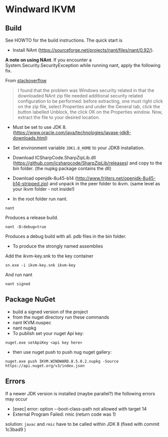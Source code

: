 # Windward IKVM

## Build

See HOWTO for the build instructions.  The quick start is

- Install NAnt (https://sourceforge.net/projects/nant/files/nant/0.92/).

**A note on using NAnt**.  If you encounter a System.Security.SecurityException
while running nant, apply the following fix.

From [stackoverflow](https://stackoverflow.com/questions/8605122/how-do-i-resolve-configuration-errors-with-nant-0-91)

> I found that the problem was Windows security related in that the downloaded
> NAnt zip file needed additional security related configuration to be performed:
> before extracting, one must right click on the zip file, select Properties and
> under the General tab, click the button labelled Unblock, the click OK on the
> Properties window.  Now, extract the file to your desired location.

- Must be set to use JDK 8. (https://www.oracle.com/java/technologies/javase-jdk8-downloads.html)  
- Set environment variable `JDK1.8_HOME` to your JDK8 installation.

- Download ICSharpCode.SharpZipLib.dll (https://github.com/icsharpcode/SharpZipLib/releases) and copy to the bin folder. (the nupkg package contains the dll) 

- Download openjdk-8u45-b14 (http://www.frijters.net/openjdk-8u45-b14-stripped.zip) and unpack in the peer folder to ikvm. (same level as your ikvm folder - not inside!) 

- In the root folder run nant.

```nant```

Produces a release build.

```nant -D:debug=true```

Produces a debug build with all. pdb files in the bin folder.

- To produce the strongly named assemblies

Add the ikvm-key.snk to the key container

```sn.exe -i ikvm-key.snk ikvm-key```

And run nant

```nant signed```

## Package NuGet
- build a signed version of the project
- from the nuget directory run these commands
- nant IKVM.nuspec
- nant nupkg
- To publish set your nuget Api key:
````
nuget.exe setApiKey <api key here>
````
- then use nuget push to push nug nuget gallery:
````
nuget.exe push IKVM.WINDWARD.8.5.0.2.nupkg -Source https://api.nuget.org/v3/index.json
````

## Errors 
If a newer JDK version is installed (maybe parallel?) the following errors may occur
- [exec] error: option --boot-class-path not allowed with target 14  
- External Program Failed: rmic (return code was 1)  

solution: `javac` and `rmic` have to be called within JDK 8 (fixed with commit 1c3bad9 )


